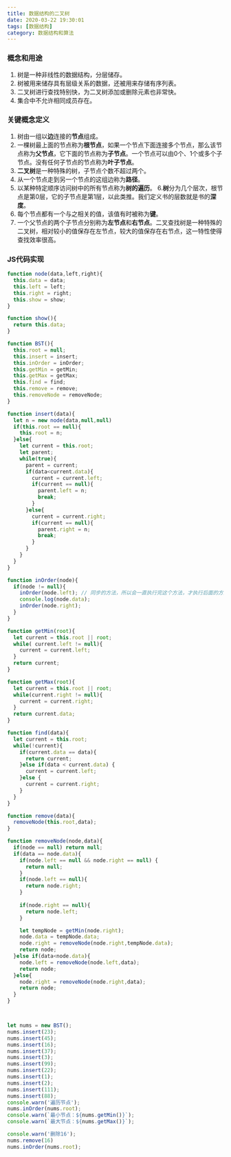 ```yaml
---
title: 数据结构的二叉树
date: 2020-03-22 19:30:01
tags: [数据结构]
category: 数据结构和算法
---
```

### 概念和用途
1. 树是一种非线性的数据结构，分层储存。
2. 树被用来储存具有层级关系的数据，还被用来存储有序列表。
3. 二叉树进行查找特别快，为二叉树添加或删除元素也非常快。
4. 集合中不允许相同成员存在。

### 关键概念定义
1. 树由一组以**边**连接的**节点**组成。
2. 一棵树最上面的节点称为**根节点**，如果一个节点下面连接多个节点，那么该节点称为**父节点**，它下面的节点称为**子节点**。一个节点可以由0个、1个或多个子节点。没有任何子节点的节点称为**叶子节点**。
3. **二叉树**是一种特殊的树，子节点个数不超过两个。
4. 从一个节点走到另一个节点的这组边称为**路径**。
5. 以某种特定顺序访问树中的所有节点称为**树的遍历**。
6.**树**分为几个层次，根节点是第0层，它的子节点是第1层，以此类推。我们定义书的层数就是书的**深度**。
7. 每个节点都有一个与之相关的值，该值有时被称为**键**。
8. 一个父节点的两个子节点分别称为**左节点**和**右节点**。二叉查找树是一种特殊的二叉树，相对较小的值保存在左节点，较大的值保存在右节点，这一特性使得查找效率很高。

### JS代码实现
```js
function node(data,left,right){
  this.data = data;
  this.left = left;
  this.right = right;
  this.show = show;
}

function show(){
  return this.data;
}

function BST(){
  this.root = null;
  this.insert = insert;
  this.inOrder = inOrder;
  this.getMin = getMin;
  this.getMax = getMax;
  this.find = find;
  this.remove = remove;
  this.removeNode = removeNode;
}

function insert(data){
  let n = new node(data,null,null)
  if(this.root == null){
    this.root = n;
  }else{
    let current = this.root;
    let parent;
    while(true){
      parent = current;
      if(data<current.data){
        current = current.left;
        if(current == null){
          parent.left = n;
          break;
        }
      }else{
        current = current.right;
        if(current == null){
          parent.right = n;
          break;
        }
      }
    }
  }
}

function inOrder(node){
  if(node != null){
    inOrder(node.left); // 同步的方法，所以会一直执行完这个方法，才执行后面的方法
    console.log(node.data);
    inOrder(node.right);
  }
}

function getMin(root){
  let current = this.root || root;
  while( current.left != null){
    current = current.left;
  }
  return current;
}

function getMax(root){
  let current = this.root || root;
  while(current.right != null){
    current = current.right;
  }
  return current.data;
}

function find(data){
  let current = this.root;
  while(!current){
    if(current.data == data){ 
      return current;
    }else if(data < current.data) {
      current = current.left;
    }else {
      current = current.right;
    }
  }
}

function remove(data){
  removeNode(this.root,data);
}

function removeNode(node,data){
  if(node == null) return null;
  if(data == node.data){
    if(node.left == null && node.right == null) {
      return null;
    }
    if(node.left == null){
      return node.right; 
    }
    
    if(node.right == null){
      return node.left; 
    }

    let tempNode = getMin(node.right);
    node.data = tempNode.data;
    node.right = removeNode(node.right,tempNode.data);
    return node;
  }else if(data<node.data){
    node.left = removeNode(node.left,data);
    return node;
  }else{
    node.right = removeNode(node.right,data);
    return node;
  }
}



let nums = new BST();
nums.insert(23);
nums.insert(45);
nums.insert(16);
nums.insert(37);
nums.insert(3);
nums.insert(99);
nums.insert(22);
nums.insert(1);
nums.insert(2);
nums.insert(111);
nums.insert(88);
console.warn('遍历节点');
nums.inOrder(nums.root);
console.warn(`最小节点：${nums.getMin()}`);
console.warn(`最大节点：${nums.getMax()}`);

console.warn('删除16');
nums.remove(16)
nums.inOrder(nums.root);

```